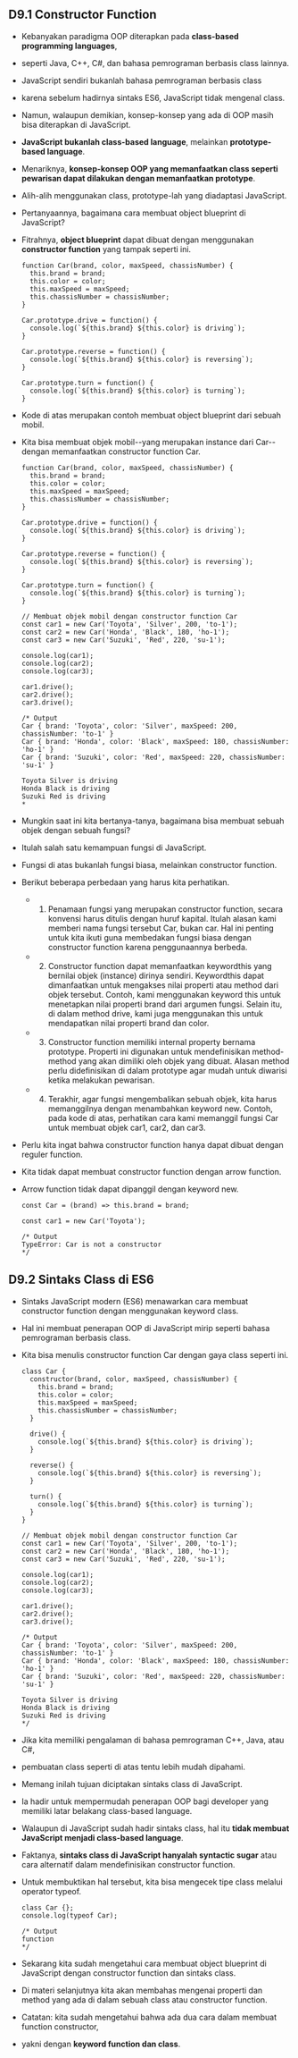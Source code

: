 ## D9.1 Constructor Function

- Kebanyakan paradigma OOP diterapkan pada **class-based programming languages**,
- seperti Java, C++, C#, dan bahasa pemrograman berbasis class lainnya.
- JavaScript sendiri bukanlah bahasa pemrograman berbasis class
- karena sebelum hadirnya sintaks ES6, JavaScript tidak mengenal class.
- Namun, walaupun demikian, konsep-konsep yang ada di OOP masih bisa diterapkan di JavaScript.
- **JavaScript bukanlah class-based language**, melainkan **prototype-based language**.
- Menariknya, **konsep-konsep OOP yang memanfaatkan class seperti pewarisan dapat dilakukan dengan memanfaatkan prototype**.
- Alih-alih menggunakan class, prototype-lah yang diadaptasi JavaScript.
- Pertanyaannya, bagaimana cara membuat object blueprint di JavaScript?
- Fitrahnya, **object blueprint** dapat dibuat dengan menggunakan **constructor function** yang tampak seperti ini.

  ```
  function Car(brand, color, maxSpeed, chassisNumber) {
    this.brand = brand;
    this.color = color;
    this.maxSpeed = maxSpeed;
    this.chassisNumber = chassisNumber;
  }

  Car.prototype.drive = function() {
    console.log(`${this.brand} ${this.color} is driving`);
  }

  Car.prototype.reverse = function() {
    console.log(`${this.brand} ${this.color} is reversing`);
  }

  Car.prototype.turn = function() {
    console.log(`${this.brand} ${this.color} is turning`);
  }
  ```

- Kode di atas merupakan contoh membuat object blueprint dari sebuah mobil.
- Kita bisa membuat objek mobil--yang merupakan instance dari Car--dengan memanfaatkan constructor function Car.

  ```
  function Car(brand, color, maxSpeed, chassisNumber) {
    this.brand = brand;
    this.color = color;
    this.maxSpeed = maxSpeed;
    this.chassisNumber = chassisNumber;
  }

  Car.prototype.drive = function() {
    console.log(`${this.brand} ${this.color} is driving`);
  }

  Car.prototype.reverse = function() {
    console.log(`${this.brand} ${this.color} is reversing`);
  }

  Car.prototype.turn = function() {
    console.log(`${this.brand} ${this.color} is turning`);
  }

  // Membuat objek mobil dengan constructor function Car
  const car1 = new Car('Toyota', 'Silver', 200, 'to-1');
  const car2 = new Car('Honda', 'Black', 180, 'ho-1');
  const car3 = new Car('Suzuki', 'Red', 220, 'su-1');

  console.log(car1);
  console.log(car2);
  console.log(car3);

  car1.drive();
  car2.drive();
  car3.drive();

  /* Output
  Car { brand: 'Toyota', color: 'Silver', maxSpeed: 200, chassisNumber: 'to-1' }
  Car { brand: 'Honda', color: 'Black', maxSpeed: 180, chassisNumber: 'ho-1' }
  Car { brand: 'Suzuki', color: 'Red', maxSpeed: 220, chassisNumber: 'su-1' }

  Toyota Silver is driving
  Honda Black is driving
  Suzuki Red is driving
  *
  ```

- Mungkin saat ini kita bertanya-tanya, bagaimana bisa membuat sebuah objek dengan sebuah fungsi?
- Itulah salah satu kemampuan fungsi di JavaScript.
- Fungsi di atas bukanlah fungsi biasa, melainkan constructor function.
- Berikut beberapa perbedaan yang harus kita perhatikan.

  - 1. Penamaan fungsi yang merupakan constructor function, secara konvensi harus ditulis dengan huruf kapital. Itulah alasan kami memberi nama fungsi tersebut Car, bukan car. Hal ini penting untuk kita ikuti guna membedakan fungsi biasa dengan constructor function karena penggunaannya berbeda.

  - 2. Constructor function dapat memanfaatkan keywordthis yang bernilai objek (instance) dirinya sendiri. Keywordthis dapat dimanfaatkan untuk mengakses nilai properti atau method dari objek tersebut. Contoh, kami menggunakan keyword this untuk menetapkan nilai properti brand dari argumen fungsi. Selain itu, di dalam method drive, kami juga menggunakan this untuk mendapatkan nilai properti brand dan color.

  - 3. Constructor function memiliki internal property bernama prototype. Properti ini digunakan untuk mendefinisikan method-method yang akan dimiliki oleh objek yang dibuat. Alasan method perlu didefinisikan di dalam prototype agar mudah untuk diwarisi ketika melakukan pewarisan.

  - 4. Terakhir, agar fungsi mengembalikan sebuah objek, kita harus memanggilnya dengan menambahkan keyword new. Contoh, pada kode di atas, perhatikan cara kami memanggil fungsi Car untuk membuat objek car1, car2, dan car3.

- Perlu kita ingat bahwa constructor function hanya dapat dibuat dengan reguler function.
- Kita tidak dapat membuat constructor function dengan arrow function.
- Arrow function tidak dapat dipanggil dengan keyword new.

  ```
  const Car = (brand) => this.brand = brand;

  const car1 = new Car('Toyota');

  /* Output
  TypeError: Car is not a constructor
  */
  ```

## D9.2 Sintaks Class di ES6

- Sintaks JavaScript modern (ES6) menawarkan cara membuat constructor function dengan menggunakan keyword class.
- Hal ini membuat penerapan OOP di JavaScript mirip seperti bahasa pemrograman berbasis class.
- Kita bisa menulis constructor function Car dengan gaya class seperti ini.

  ```
  class Car {
    constructor(brand, color, maxSpeed, chassisNumber) {
      this.brand = brand;
      this.color = color;
      this.maxSpeed = maxSpeed;
      this.chassisNumber = chassisNumber;
    }

    drive() {
      console.log(`${this.brand} ${this.color} is driving`);
    }

    reverse() {
      console.log(`${this.brand} ${this.color} is reversing`);
    }

    turn() {
      console.log(`${this.brand} ${this.color} is turning`);
    }
  }

  // Membuat objek mobil dengan constructor function Car
  const car1 = new Car('Toyota', 'Silver', 200, 'to-1');
  const car2 = new Car('Honda', 'Black', 180, 'ho-1');
  const car3 = new Car('Suzuki', 'Red', 220, 'su-1');

  console.log(car1);
  console.log(car2);
  console.log(car3);

  car1.drive();
  car2.drive();
  car3.drive();

  /* Output
  Car { brand: 'Toyota', color: 'Silver', maxSpeed: 200, chassisNumber: 'to-1' }
  Car { brand: 'Honda', color: 'Black', maxSpeed: 180, chassisNumber: 'ho-1' }
  Car { brand: 'Suzuki', color: 'Red', maxSpeed: 220, chassisNumber: 'su-1' }

  Toyota Silver is driving
  Honda Black is driving
  Suzuki Red is driving
  */
  ```

- Jika kita memiliki pengalaman di bahasa pemrograman C++, Java, atau C#,
- pembuatan class seperti di atas tentu lebih mudah dipahami.
- Memang inilah tujuan diciptakan sintaks class di JavaScript.
- Ia hadir untuk mempermudah penerapan OOP bagi developer yang memiliki latar belakang class-based language.
- Walaupun di JavaScript sudah hadir sintaks class, hal itu **tidak membuat JavaScript menjadi class-based language**.
- Faktanya, **sintaks class di JavaScript hanyalah syntactic sugar** atau cara alternatif dalam mendefinisikan constructor function.
- Untuk membuktikan hal tersebut, kita bisa mengecek tipe class melalui operator typeof.

  ```
  class Car {};
  console.log(typeof Car);

  /* Output
  function
  */
  ```

- Sekarang kita sudah mengetahui cara membuat object blueprint di JavaScript dengan constructor function dan sintaks class.
- Di materi selanjutnya kita akan membahas mengenai properti dan method yang ada di dalam sebuah class atau constructor function.
- Catatan: kita sudah mengetahui bahwa ada dua cara dalam membuat function constructor,
- yakni dengan **keyword function dan class**.
